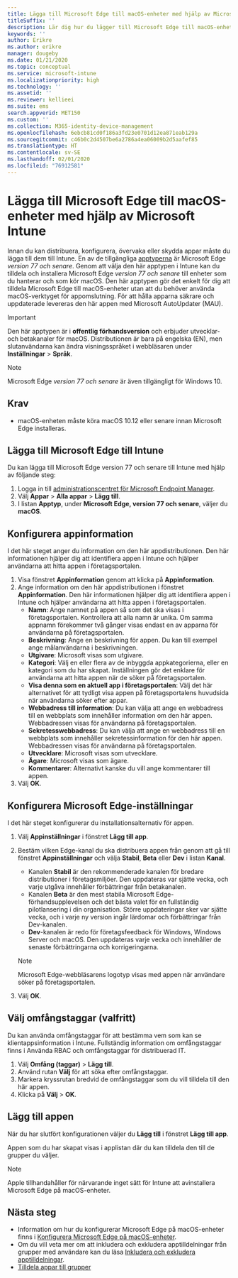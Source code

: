 ```yaml
---
title: Lägga till Microsoft Edge till macOS-enheter med hjälp av Microsoft Intune
titleSuffix: ''
description: Lär dig hur du lägger till Microsoft Edge till macOS-enheter med hjälp av Microsoft Intune.
keywords: ''
author: Erikre
ms.author: erikre
manager: dougeby
ms.date: 01/21/2020
ms.topic: conceptual
ms.service: microsoft-intune
ms.localizationpriority: high
ms.technology: ''
ms.assetid: ''
ms.reviewer: kellieei
ms.suite: ems
search.appverid: MET150
ms.custom: ''
ms.collection: M365-identity-device-management
ms.openlocfilehash: 6ebcb81cd0f186a3fd23e0701d12ea871eab129a
ms.sourcegitcommit: c46b0c2d4507be6a2786a4ea06009b2d5aafef85
ms.translationtype: HT
ms.contentlocale: sv-SE
ms.lasthandoff: 02/01/2020
ms.locfileid: "76912581"
---
```

# <a name="add-microsoft-edge-to-macos-devices-using-microsoft-intune"></a>Lägga till Microsoft Edge till macOS-enheter med hjälp av Microsoft Intune

Innan du kan distribuera, konfigurera, övervaka eller skydda appar måste du lägga till dem till Intune. En av de tillgängliga [apptyperna](~/apps/apps-add.md#app-types-in-microsoft-intune) är Microsoft Edge *version 77 och senare*. Genom att välja den här apptypen i Intune kan du tilldela och installera Microsoft Edge *version 77 och senare* till enheter som du hanterar och som kör macOS. Den här apptypen gör det enkelt för dig att tilldela Microsoft Edge till macOS-enheter utan att du behöver använda macOS-verktyget för appomslutning. För att hålla apparna säkrare och uppdaterade levereras den här appen med Microsoft AutoUpdater (MAU).

> [!IMPORTANT]
> Den här apptypen är i **offentlig förhandsversion** och erbjuder utvecklar- och betakanaler för macOS. Distributionen är bara på engelska (EN), men slutanvändarna kan ändra visningsspråket i webbläsaren under **Inställningar** > **Språk**. 

> [!NOTE]
> Microsoft Edge *version 77 och senare* är även tillgängligt för Windows 10.

## <a name="prerequisites"></a>Krav
- macOS-enheten måste köra macOS 10.12 eller senare innan Microsoft Edge installeras.

## <a name="add-microsoft-edge-to-intune"></a>Lägga till Microsoft Edge till Intune
Du kan lägga till Microsoft Edge version 77 och senare till Intune med hjälp av följande steg:

1. Logga in till [administrationscentret för Microsoft Endpoint Manager](https://go.microsoft.com/fwlink/?linkid=2109431).
2. Välj **Appar** > **Alla appar** > **Lägg till**.
3. I listan **Apptyp**, under **Microsoft Edge, version 77 och senare**, väljer du **macOS**.

## <a name="configure-app-information"></a>Konfigurera appinformation
I det här steget anger du information om den här appdistributionen. Den här informationen hjälper dig att identifiera appen i Intune och hjälper användarna att hitta appen i företagsportalen.

1. Visa fönstret **Appinformation** genom att klicka på **Appinformation**.
2. Ange information om den här appdistributionen i fönstret **Appinformation**. Den här informationen hjälper dig att identifiera appen i Intune och hjälper användarna att hitta appen i företagsportalen.
    - **Namn**: Ange namnet på appen så som det ska visas i företagsportalen. Kontrollera att alla namn är unika. Om samma appnamn förekommer två gånger visas endast en av apparna för användarna på företagsportalen.
    - **Beskrivning**: Ange en beskrivning för appen. Du kan till exempel ange målanvändarna i beskrivningen.
    - **Utgivare**: Microsoft visas som utgivare.
    - **Kategori**: Välj en eller flera av de inbyggda appkategorierna, eller en kategori som du har skapat. Inställningen gör det enklare för användarna att hitta appen när de söker på företagsportalen.
    - **Visa denna som en aktuell app i företagsportalen**: Välj det här alternativet för att tydligt visa appen på företagsportalens huvudsida när användarna söker efter appar.
    - **Webbadress till information**: Du kan välja att ange en webbadress till en webbplats som innehåller information om den här appen. Webbadressen visas för användarna på företagsportalen.
    - **Sekretesswebbadress**: Du kan välja att ange en webbadress till en webbplats som innehåller sekretessinformation för den här appen. Webbadressen visas för användarna på företagsportalen.
    - **Utvecklare**: Microsoft visas som utvecklare.
    - **Ägare**: Microsoft visas som ägare.
    - **Kommentarer**: Alternativt kanske du vill ange kommentarer till appen.
3. Välj **OK**.

## <a name="configure-microsoft-edge-settings"></a>Konfigurera Microsoft Edge-inställningar
I det här steget konfigurerar du installationsalternativ för appen.

1. Välj **Appinställningar** i fönstret **Lägg till app**.
2. Bestäm vilken Edge-kanal du ska distribuera appen från genom att gå till fönstret **Appinställningar** och välja **Stabil**, **Beta** eller **Dev** i listan **Kanal**.

    - Kanalen **Stabil** är den rekommenderade kanalen för bredare distributioner i företagsmiljöer. Den uppdateras var sjätte vecka, och varje utgåva innehåller förbättringar från betakanalen.
    - Kanalen **Beta** är den mest stabila Microsoft Edge-förhandsupplevelsen och det bästa valet för en fullständig pilotlansering i din organisation. Större uppdateringar sker var sjätte vecka, och i varje ny version ingår lärdomar och förbättringar från Dev-kanalen.
    - **Dev**-kanalen är redo för företagsfeedback för Windows, Windows Server och macOS. Den uppdateras varje vecka och innehåller de senaste förbättringarna och korrigeringarna.

    > [!NOTE]
    > Microsoft Edge-webbläsarens logotyp visas med appen när användare söker på företagsportalen.

3.  Välj **OK**.

## <a name="select-scope-tags-optional"></a>Välj omfångstaggar (valfritt)
Du kan använda omfångstaggar för att bestämma vem som kan se klientappsinformation i Intune. Fullständig information om omfångstaggar finns i Använda RBAC och omfångstaggar för distribuerad IT.
1.  Välj **Omfång (taggar)** > **Lägg till**.
2.  Använd rutan **Välj** för att söka efter omfångstaggar.
3.  Markera kryssrutan bredvid de omfångstaggar som du vill tilldela till den här appen.
4.  Klicka på **Välj** > **OK**.

## <a name="add-the-app"></a>Lägg till appen
När du har slutfört konfigurationen väljer du **Lägg till** i fönstret **Lägg till app**. 

Appen som du har skapat visas i applistan där du kan tilldela den till de grupper du väljer. 

> [!NOTE]
> Apple tillhandahåller för närvarande inget sätt för Intune att avinstallera Microsoft Edge på macOS-enheter.

## <a name="next-steps"></a>Nästa steg
- Information om hur du konfigurerar Microsoft Edge på macOS-enheter finns i [Konfigurera Microsoft Edge på macOS-enheter](https://docs.microsoft.com/deployedge/configure-microsoft-edge-on-mac).
- Om du vill veta mer om att inkludera och exkludera apptilldelningar från grupper med användare kan du läsa [Inkludera och exkludera apptilldelningar](~/apps/apps-inc-exl-assignments.md).
- [Tilldela appar till grupper](~/apps/apps-deploy.md)

